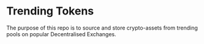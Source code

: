 # Trending Tokens
The purpose of this repo is to source and store crypto-assets from trending pools on popular Decentralised Exchanges.